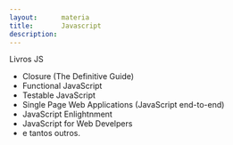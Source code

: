 ```yaml
---
layout:      materia
title:       Javascript
description: 
---
```




Livros JS

- Closure (The Definitive Guide)
- Functional JavaScript
- Testable JavaScript
- Single Page Web Applications (JavaScript end-to-end)
- JavaScript Enlightnment
- JavaScript for Web Develpers
- e tantos outros.
